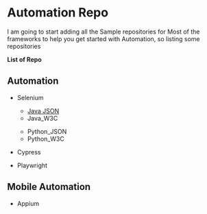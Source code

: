 <h1>Automation Repo</h1>

<p>I am going to start adding all the Sample repositories for Most of the frameworks to help you get started with Automation, so listing some repositories</p>

<b>List of Repo</b>
<h2>Automation</h2>
<ul>
  <li>Selenium</li>
  <ul>
    <a href="https://www.youtube.com/"><li>Java JSON</li></a>
    <li>Java_W3C</li>
  </ul>
  <ul>
    <li>Python_JSON</li>
    <li>Python_W3C</li>
  </ul>
</ul>

<ul>
  <li>Cypress</li>
</ul>

<ul>
  <li>Playwright</li>
</ul>

<h2>Mobile Automation</h2>
<ul>
  <li>Appium</li>
</ul>
